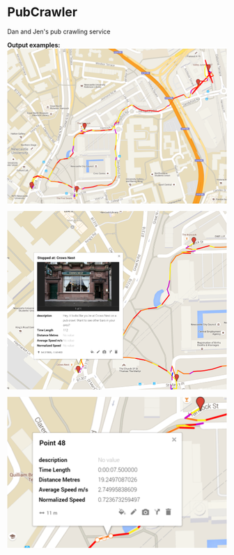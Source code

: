 # PubCrawler
Dan and Jen's pub crawling service

**Output examples:**
![alt text](images/fullmap.png)

![alt text](images/crows.png)

![alt text](images/walkingSpeed.png)
